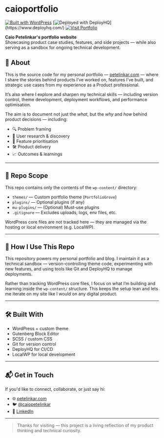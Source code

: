 # caioportfolio

[![Built with WordPress](https://img.shields.io/badge/Built%20with-WordPress-blue?logo=wordpress)](https://wordpress.org)
[![Deployed with DeployHQ](https://img.shields.io/badge/Deployed%20with-DeployHQ-28a745?logo=data:image/svg+xml;base64,)](https://www.deployhq.com/)
[![Visit Portfolio](https://img.shields.io/badge/Visit-petelinkar.com-orange)](https://petelinkar.com)


**Caio Petelinkar's portfolio website**  
Showcasing product case studies, features, and side projects — while also serving as a sandbox for ongoing technical development.

## 🧭 About

This is the source code for my personal portfolio — [petelinkar.com](https://petelinkar.com) — where I share the stories behind products I’ve worked on, features I’ve built, and strategic use cases from my experience as a Product professional.

It’s also where I explore and sharpen my technical skills — including version control, theme development, deployment workflows, and performance optimisation.

The aim is to document not just the *what*, but the *why* and *how* behind product decisions — including:

- 🔍 Problem framing  
- 🧪 User research & discovery  
- 🎯 Feature prioritisation  
- 🛠️ Product delivery  
- 📈 Outcomes & learnings  

---

## 📁 Repo Scope

This repo contains only the contents of the `wp-content/` directory:

- `themes/` — Custom portfolio theme (`PortfolioGrove`)
- `plugins/` — Optional plugins (if any)
- `mu-plugins/` — (Optional) Must-use plugins
- `.gitignore` — Excludes uploads, logs, env files, etc.

WordPress core files are not tracked here — they are managed via the hosting or local environment (e.g. LocalWP).

---

## 🧠 How I Use This Repo

This repository powers my personal portfolio and blog. I maintain it as a technical sandbox — version-controlling theme code, experimenting with new features, and using tools like Git and DeployHQ to manage deployments.

Rather than tracking WordPress core files, I focus on what I’m building and learning inside the `wp-content/` structure. This keeps the setup lean and lets me iterate on my site like I would on any digital product.

---

## 🛠️ Built With

- WordPress + custom theme
- Gutenberg Block Editor
- SCSS / custom CSS
- Git for version control
- DeployHQ for CI/CD
- LocalWP for local development

---

## 📬 Get in Touch

If you'd like to connect, collaborate, or just say hi:

- 🌐 [petelinkar.com](https://petelinkar.com)
- 🐦 [@caiopetelinkar](https://x.com/caiopetelinkar)
- 💼 [LinkedIn](https://www.linkedin.com/in/petelinkar/)

---

> Thanks for visiting — this project is a living reflection of my product thinking and technical curiosity.
